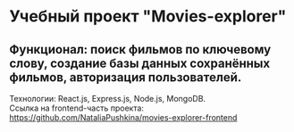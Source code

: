 # Учебный проект "Movies-explorer"

## Функционал: поиск фильмов по ключевому слову, создание базы данных сохранённых фильмов, авторизация пользователей.  
Технологии: React.js, Express.js, Node.js, MongoDB.  
Ссылка на frontend-часть проекта: https://github.com/NataliaPushkina/movies-explorer-frontend
